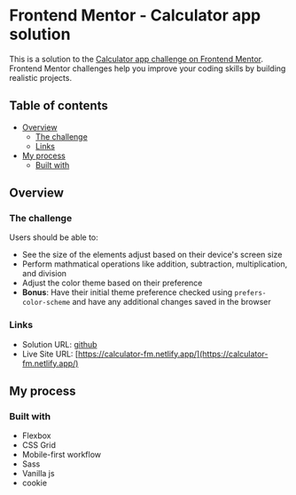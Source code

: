 # Frontend Mentor - Calculator app solution

This is a solution to the [Calculator app challenge on Frontend Mentor](https://www.frontendmentor.io/challenges/calculator-app-9lteq5N29). Frontend Mentor challenges help you improve your coding skills by building realistic projects. 

## Table of contents

- [Overview](#overview)
  - [The challenge](#the-challenge)
  - [Links](#links)
- [My process](#my-process)
  - [Built with](#built-with)
 

## Overview

### The challenge

Users should be able to:

- See the size of the elements adjust based on their device's screen size
- Perform mathmatical operations like addition, subtraction, multiplication, and division
- Adjust the color theme based on their preference
- **Bonus**: Have their initial theme preference checked using `prefers-color-scheme` and have any additional changes saved in the browser

### Links

- Solution URL: [github](https://github.com/KovacsLaszloZsolt/frontend-mentor/tree/calculator)
- Live Site URL: [https://calculator-fm.netlify.app/](https://calculator-fm.netlify.app/)

## My process

### Built with

- Flexbox
- CSS Grid
- Mobile-first workflow
- Sass
- Vanilla js
- cookie
